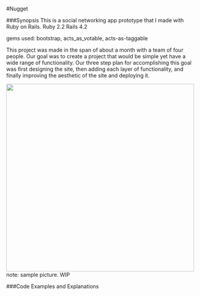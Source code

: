 #Nugget

###Synopsis
This is a social networking app prototype that I made with Ruby on Rails.
Ruby 2.2
Rails 4.2

gems used: bootstrap, acts_as_votable, acts-as-taggable

This project was made in the span of about a month with a team of four people. Our goal was to create a project that would be simple yet have a wide range of functionality. Our three step plan for accomplishing this goal was first designing the site, then adding each layer of functionality, and finally improving the aesthetic of the site and deploying it.


<img src="http://5304-presscdn-26-17.pagely.netdna-cdn.com/guides/wp-content/uploads/2011/10/Screen-Shot-2014-03-31-at-4.19.56-PM.png" width="500">
note: sample picture. WIP

###Code Examples and Explanations
